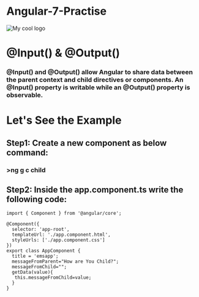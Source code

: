 # Angular-7-Practise

<img src="https://www.infragistics.com/community/resized-image/__size/640x480/__key/communityserver-blogs-components-weblogfiles/00-00-00-09-43/3051.pic7.png" alt="My cool logo"/>

# @Input() & @Output()
### @Input() and @Output() allow Angular to share data between the parent context and child directives or components. An @Input() property is writable while an @Output() property is observable.
# Let's See the Example
## Step1: Create a new component as below command:
### >ng g c child
## Step2: Inside the app.component.ts write the following code:

```
import { Component } from '@angular/core';

@Component({
  selector: 'app-root',
  templateUrl: './app.component.html',
  styleUrls: ['./app.component.css']
})
export class AppComponent {
  title = 'emsapp';
  messageFromParent="How are You Child?";
  messageFromChild="";
  getData(value){
   this.messageFromChild=value;
  }
}

```
